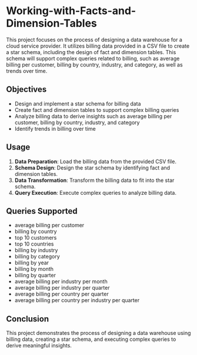 # Working-with-Facts-and-Dimension-Tables

This project focuses on the process of designing a data warehouse for a cloud service provider. It utilizes billing data provided in a CSV file to create a star schema, including the design of fact and dimension tables. This schema will support complex queries related to billing, such as average billing per customer, billing by country, industry, and category, as well as trends over time.

## Objectives

- Design and implement a star schema for billing data
- Create fact and dimension tables to support complex billing queries
- Analyze billing data to derive insights such as average billing per customer, billing by country, industry, and category
- Identify trends in billing over time

## Usage

1. **Data Preparation**: Load the billing data from the provided CSV file.
2. **Schema Design**: Design the star schema by identifying fact and dimension tables.
3. **Data Transformation**: Transform the billing data to fit into the star schema.
4. **Query Execution**: Execute complex queries to analyze billing data.

## Queries Supported

- average billing per customer
- billing by country
- top 10 customers
- top 10 countries
- billing by industry
- billing by category
- billing by year
- billing by month
- billing by quarter
- average billing per industry per month
- average billing per industry per quarter
- average billing per country per quarter
- average billing per country per industry per quarter

## Conclusion

This project demonstrates the process of designing a data warehouse using billing data, creating a star schema, and executing complex queries to derive meaningful insights.
